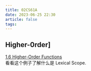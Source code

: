 ```yaml
---
title: 02CS61A
date: 2023-06-25 22:30
article: false
tags: 
---
```


## Higher-0rder]

[1.6 Higher-Order Functions](http://composingprograms.com/pages/16-higher-order-functions.html)  
看看这个例子了解什么是 Lexical Scope.
